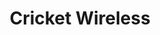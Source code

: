 ---
title: "Cricket Wireless"
url: /glendale/cricket-wireless-west-camelback-road-2/
shop: Handy
---